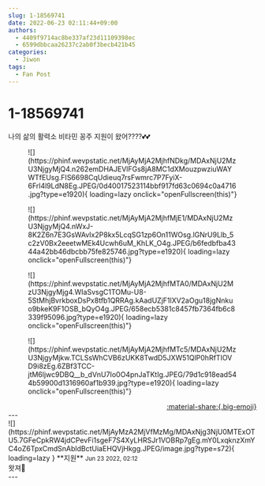 ```yaml
---
slug: 1-18569741
date: 2022-06-23 02:11:44+09:00
authors:
  - 4409f9714ac8be337af23d11109398ec
  - 6599dbbcaa26237c2ab0f3becb421b45
categories:
  - Jiwon
tags:
  - Fan Post
---
```


# 1-18569741

<div class="post-container" markdown="1">
<div class="content-container md-sidebar__scrollwrap" markdown="1">

나의 삶의 활력소 비타민 꽁주 지원이 왔어????💕💕
<figure markdown="1">
![](https://phinf.wevpstatic.net/MjAyMjA2MjhfNDkg/MDAxNjU2MzU3NjgyMjQ4.n262emDHAJEVlFGs8jA8MC1dXMouzpwziuWAYWTfEUsg.FIS6698CqUdieuq7rsFwmrc7P7FyiX-6Frl4l9LdN8Eg.JPEG/0d40017523114bbf917fd63c0694c0a4716.jpg?type=e1920){ loading=lazy onclick="openFullscreen(this)"}
</figure>

<figure markdown="1">
![](https://phinf.wevpstatic.net/MjAyMjA2MjhfMjE1/MDAxNjU2MzU3NjgyMjQ4.nWxJ-8K2Z6n7E3GsWAvIx2P8kx5LcqSG1zp6On11WOsg.lGNrU9Llb_5c2zV0Bx2eeetwMEk4Ucwh6uM_KhLK_O4g.JPEG/b6fedbfba4344a42bb46dbcbb75fe825746.jpg?type=e1920){ loading=lazy onclick="openFullscreen(this)"}
</figure>

<figure markdown="1">
![](https://phinf.wevpstatic.net/MjAyMjA2MjhfMTA0/MDAxNjU2MzU3NjgyMjg4.WIaSvsgC1TOMu-U8-5StMhjBvrkboxDsPx8tfb1QRRAg.kAadUZjF1lXV2aOgu18jgNnkuo9bkeK9F1OSB_bQyO4g.JPEG/658ecb5381c8457fb7364fb6c8339f95096.jpg?type=e1920){ loading=lazy onclick="openFullscreen(this)"}
</figure>

<figure markdown="1">
![](https://phinf.wevpstatic.net/MjAyMjA2MjhfMTc5/MDAxNjU2MzU3NjgyMjkw.TCLSsWhCVB6zUKK8TwdD5JXW51QlP0hRfTIOVD9i8zEg.6ZBf3TCC-jtM6ljwc9DBQ__b_dVnU7Io0O4pnJaTKtIg.JPEG/79d1c918ead544b59900d1316960af1b939.jpg?type=e1920){ loading=lazy onclick="openFullscreen(this)"}
</figure>


</div>
</div>

<div style="text-align: right;" markdown="1">
<a href="https://weverse.io/fromis9/fanpost/1-18569741" style="text-align: right;">:material-share:{.big-emoji}</a>
</div>
---

<div class="comments-container md-sidebar__scrollwrap" markdown="1">
<div class="comment" markdown="1">
<div class='id-container' markdown="1">
![](https://phinf.wevpstatic.net/MjAyMzA2MjVfMzMg/MDAxNjg3NjU0MTExOTU5.7GFeCpkRW4jdCPevFi1sgeF7S4XyLHRSJr1VOBRp7gEg.mY0LxqknzXmYC4oZ6TpxCmdSnAbldBctUiaEHQVjHkgg.JPEG/image.jpg?type=s72){ loading=lazy }
**<span class="artist">지원</span>** <small>Jun 23 2022, 02:12</small><br>
</div>
<div class='comment-body' markdown="1">
왓져🥰
</div>
</div>
</div>
---
